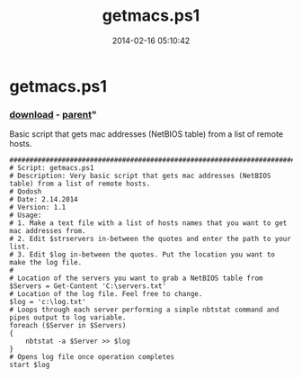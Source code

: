 ﻿---
pid:            4903
parent:         4902
children:       
poster:         Qodosh
title:          getmacs.ps1
date:           2014-02-16 05:10:42
format:         posh
---

# getmacs.ps1

### [download](4903.ps1) - [parent](4902.md)"

Basic script that gets mac addresses (NetBIOS table) from a list of remote hosts.

```posh
###############################################################################################################################
# Script: getmacs.ps1
# Description: Very basic script that gets mac addresses (NetBIOS table) from a list of remote hosts.
# Qodosh
# Date: 2.14.2014 
# Version: 1.1
# Usage: 
# 1. Make a text file with a list of hosts names that you want to get mac addresses from. 
# 2. Edit $strservers in-between the quotes and enter the path to your list. 
# 3. Edit $log in-between the quotes. Put the location you want to make the log file. 
#
# Location of the servers you want to grab a NetBIOS table from
$Servers = Get-Content 'C:\servers.txt'
# Location of the log file. Feel free to change.
$log = 'c:\log.txt'
# Loops through each server performing a simple nbtstat command and pipes output to log variable. 
foreach ($Server in $Servers)
{
    nbtstat -a $Server >> $log
} 
# Opens log file once operation completes
start $log
```
